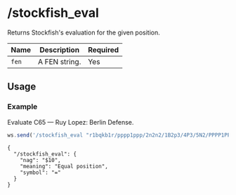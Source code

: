 # /stockfish_eval

Returns Stockfish's evaluation for the given position.

| Name | Description | Required |
| ---- | ----------- | -------- |
| `fen` | A FEN string. | Yes |

## Usage

### Example

Evaluate C65 — Ruy Lopez: Berlin Defense.

```js
ws.send('/stockfish_eval "r1bqkb1r/pppp1ppp/2n2n2/1B2p3/4P3/5N2/PPPP1PPP/RNBQK2R w KQkq - 4 4"');
```

```text
{
  "/stockfish_eval": {
    "nag": "$10",
    "meaning": "Equal position",
    "symbol": "="
  }
}
```
